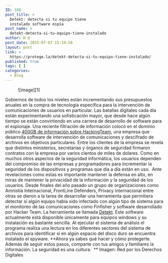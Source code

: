 ```yaml
---
ID: 188
post_title: >
  Detekt: detecta si tu equipo tiene
  instalado software espía
post_name: >
  detekt-detecta-si-tu-equipo-tiene-instalado
author: H Q
post_date: 2015-07-07 15:14:58
layout: post
link: >
  https://protege.la/detekt-detecta-si-tu-equipo-tiene-instalado/
published: true
tags: [ ]
categories:
  - Blog
---
```

<figure class="tmblr-full">![image][1]</figure> Gobiernos de todos los niveles están incrementando sus presupuestos anuales en la compra de tecnología específica para la intervención de comunicaciones de usuarios en particular. Las batallas digitales cada día están experimentando una sofisticación mayor, que desde hace algún tiempo se están convirtiendo en una carrera de desarrollo de software para el espionaje. Una reciente filtración de información colocó en el dominio público <a href="https://www.fayerwayer.com/2015/07/hacking-team-recibe-una-cucharada-de-su-propia-medicina-y-le-filtran-400gb-de-datos-internos-de-la-compania/" target="_blank" rel="noopener">400GB de información sobre HackingTeam</a>, una empresa que desarrolla software de intervención de comunicaciones y descifrado de archivos en objetivos particulares. Entre los clientes de la empresa se revela que distintos ministerios, secretarías y órganos de seguridad firmaron contratos con la empresa por varios cientos de miles de dolares. Como en muchos otros aspectos de la seguridad informática, los usuarios dependen del compromiso de las empresas y programadores para incrementar la seguridad de los dispositivos y programas que día a día están en uso.  Ante revelaciones como estas es importante mantener la defensa en alto, en miras de mantener la privacidad de la información y la seguridad de los usuarios. Desde finales del año pasado un grupo de organizaciones como Amnistía Internacional, FrontLine Defenders, Privacy internacional entre otras se dieron a la tarea de desarrollar una herramienta que permitiera detectar si algún equipo había sido infectado con algún tipo de sistema para el monitoreo de las comunicaciones como Finfisher y software desarrollado por Hacker Team. La herramienta se llamada <a href="https://resistsurveillance.org/" target="_blank" rel="noopener">Detekt</a>. Este software actualmente está disponible únicamente para equipos windows y su instalación es bastante sencilla. Al ejecutar el sistema de análisis el programa realiza una lectura en los diferentes sectores del sistema de archivos para identificar si en algún espacio del disco duro se encuentra instalado el spyware. **Ahora ya sabes qué hacer y cómo protegerte. Además de seguir estos pasos, comparte con tus amigos y familiares la información. La seguridad es una cultura.  ** Imagen: Red por los Derechos Digitales

 [1]: https://78.media.tumblr.com/23e815dfb427e768242bc530402c9127/tumblr_inline_nr4icvJtJp1rgohgc_540.png